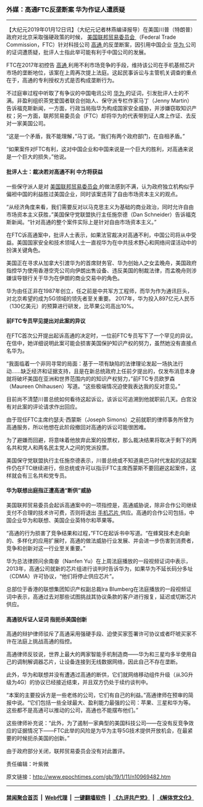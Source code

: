 ### 外媒：高通FTC反垄断案 华为作证人遭质疑
------------------------

<p>
 【大纪元2019年01月12日讯】（大纪元记者林燕编译报导）在美国川普（特朗普）政府对北京采取强硬政策的时候，
 <a href="http://www.epochtimes.com/gb/tag/%E7%BE%8E%E5%9B%BD%E8%81%94%E9%82%A6%E8%B4%B8%E6%98%93%E5%A7%94%E5%91%98%E4%BC%9A.html">
  美国联邦贸易委员会
 </a>
 （Federal Trade Commission，FTC）针对科技公司
 <a href="http://www.epochtimes.com/gb/tag/%E9%AB%98%E9%80%9A.html">
  高通
 </a>
 的反垄断案，因引用中国企业
 <a href="http://www.epochtimes.com/gb/tag/%E5%8D%8E%E4%B8%BA.html">
  华为
 </a>
 公司的证词遭质疑，批评人士指此举可能有利于中国公司的发展。
</p>
<p>
 FTC在2017年初控告
 <a href="http://www.epochtimes.com/gb/tag/%E9%AB%98%E9%80%9A.html">
  高通
 </a>
 利用不利市场竞争的手段，维持该公司在手机基频芯片市场的垄断地位，该案在上周再次提上法庭。这起民事诉讼与主管机关调查的重点在于，高通的专利授权方式是否构成垄断行为。
</p>
<p>
 不过庭审过程中听取了有争议的中国电讯公司
 <a href="http://www.epochtimes.com/gb/tag/%E5%8D%8E%E4%B8%BA.html">
  华为
 </a>
 的证词，引发批评人士的不满。非盈利组织茶党爱国者联合创始人、保守派专栏作家马丁（Jenny Martin）告诉福克斯新闻，一方面，行政当局指华为构成国家安全威胁，并涉嫌窃取知识产权；另一方面，联邦贸易委员会（FTC）却将华为的代表带到证人席上作证、去反对一家美国公司。
</p>
<p>
 “这是一个矛盾，我不能理解，”马丁说。“我们有两个政府部门，在自相矛盾。”
</p>
<p>
 “如果案件对FTC有利，这对中国企业和中国来说是一个巨大的胜利，对高通来说是一个巨大的损失，”他说。
</p>
<h4>
 批评人士：裁决若对高通不利 中方将获益
</h4>
<p>
 一些保守派人是对
 <a href="http://www.epochtimes.com/gb/tag/%E7%BE%8E%E5%9B%BD%E8%81%94%E9%82%A6%E8%B4%B8%E6%98%93%E5%A7%94%E5%91%98%E4%BC%9A.html">
  美国联邦贸易委员会
 </a>
 的做法感到不满，认为政府独立机构似乎偏袒中国的利益胜过美国企业，同时该案违背了自由市场资本主义的观点。
</p>
<p>
 “从经济角度来看，我们需要反对以马克思主义为基础的商业政治，同时允许自由市场资本主义获胜，”美国保守党联盟执行主任施奈德（Dan Schneider）告诉福克斯新闻。“针对高通的整个案件实际上是针对自由市场资本主义。”
</p>
<p>
 在FTC诉高通案中，批评人士表示，如果法官裁决对高通不利，中国公司将从中受益。美国国家安全和技术领域人士一直视华为在中共技术野心和网络间谍活动中的扮演关键角色。
</p>
<p>
 美国正在寻求从加拿大引渡华为的首席财务官、华为创始人之女孟晚舟，美国政府指控华为使用香港空壳公司向伊朗出售设备、违反美国的制裁法律，而孟晚舟则涉嫌误导银行关于华为在伊朗的商业交易中的角色。
</p>
<p>
 华为由任正非在1987年创立，任之前是中共军方工程师，而华为作为通讯巨头，对北京希望的成为5G领域的领先者至关重要。 2017年，华为投入897亿元人民币（130亿美元）的预算进行研发，比苹果公司高出10%。
</p>
<h4>
 前FTC专员罕见提出对此案的异议
</h4>
<p>
 在FTC首次公开提出起诉高通的决定时，一位前FTC专员写下了一个罕见的异议。在信中，她详细说明此案可能会损害美国保护知识产权的努力，虽然她没有直接点名华为。
</p>
<p>
 “我面临着一个非同寻常的局面：基于一项有缺陷的法律理论发起一场执法行动……缺乏经济和证据支持，且是在新总统政府上任前夕提出的，仅发布消息本身就将破坏美国在亚洲和世界范围内的的知识产权努力，”前FTC专员欧罗森（Maureen Ohlhausen）写道。“这些极端情况迫使我表达我的反对意见。”
</p>
<p>
 目前尚不清楚川普总统如何看待这起诉讼，该诉讼可追溯到他就职前几天。白宫没有对此案的评论请求作出回应。
</p>
<p>
 由于现任FTC主席约瑟夫·西蒙斯（Joseph Simons）之前就职的律师事务所曾为高通服务，所以他想在此阶段撤回对高通的诉讼可能很困难。
</p>
<p>
 为了避嫌而回避，将意味着他放弃此案的投票权，那么裁决结果将取决于剩下的两名共和党人和两名民主党人之间的党派投票。
</p>
<p>
 美国保守党联盟执行主任施奈德表示，川普总统或不知道奥巴马时代发起的这起案件仍在FTC继续进行，但总统或许可以指示FTC主席西蒙斯不要回避这起案件，这样就会有三名共和党专员。
</p>
<h4>
 华为联想出庭指正遭高通“断供”威胁
</h4>
<p>
 美国联邦贸易委员会起诉高通案中的一项指控是，高通威胁说，除非合作公司继续支付不合理的技术许可费，否则将退出
 <a href="http://www.epochtimes.com/gb/tag/%E6%89%8B%E6%9C%BA%E8%8A%AF%E7%89%87.html">
  手机芯片
 </a>
 供应。高通的合作公司包括，中国企业华为和联想、美国企业英特尔和苹果等。
</p>
<p>
 “高通的行为损害了竞争结果和过程，”FTC在起诉书中写道。“在蜂窝技术走向新的、多样化的应用扩展时，高通的做法威胁行业发展、并会进一步伤害到消费者，竞争和创新对这一行业至关重要。”
</p>
<p>
 华为总法律顾问余南奋（Nanfen Yu）在上周法庭播放的一段视频证词中表示，2013年，高通公司就新的芯片组进行谈判时告诉华为，如果华为不延长码分多址（CDMA）许可协议，“他们将停止供应芯片”。
</p>
<p>
 总部位于香港的联想集团知识产权副总裁Ira Blumberg在法庭播放的一段视频证词中表示，高通过去对那些试图挑战其协议条款的客户进行报复，延迟或切断芯片供应。
</p>
<h4>
 高通驳斥证人证词 指扼杀美国创新
</h4>
<p>
 高通的辩护律师驳斥了高通采用强硬手段、迫使买家签署许可协议或者吓唬买家不许在法庭上挑战高通的指控。
</p>
<p>
 高通律师反驳说，世界上最大的两家智能手机制造商——华为和三星均多半使用自己的调制解调器芯片，让设备连接到无线数据网络，因此自己不存在垄断。
</p>
<p>
 此外，华为和联想并没有遭遇过高通的断供，它们就网络移动组件升级（从3G升级为4G）的协议已经接近结束，并且双方仍处于续约谈判中。
</p>
<p>
 “本案的主要投诉方是一些老练的公司，它们有自己的利益。”高通律师在预审的简报中说。“它们包括一些全球最大、盈利能力最强的公司：苹果、三星和华为等。这些都不是高通可以推动的公司，高通也不能摆布他们。”
</p>
<p>
 这些律师补充说：“此外，为了遏制一家典型的美国科技公司——在没有反竞争效应的证据情况下——FTC此举的风险是为华为主导5G技术提供开放机会，在最紧要的时候扼杀美国的创新。”
</p>
<p>
 由于政府部分关闭，联邦贸易委员会没有对此置评。
</p>
<p>
 责任编辑：叶紫微
</p>

原文链接：http://www.epochtimes.com/gb/19/1/11/n10969482.htm


------------------------
#### [禁闻聚合首页](https://github.com/gfw-breaker/banned-news/blob/master/README.md) &nbsp;|&nbsp; [Web代理](https://github.com/gfw-breaker/open-proxy/blob/master/README.md) &nbsp;|&nbsp; [一键翻墙软件](https://github.com/gfw-breaker/nogfw/blob/master/README.md) &nbsp;|&nbsp; [《九评共产党》](https://github.com/gfw-breaker/9ping.md/blob/master/README.md#九评之一评共产党是什么) &nbsp;|&nbsp; [《解体党文化》](https://github.com/gfw-breaker/jtdwh.md/blob/master/README.md#绪论)